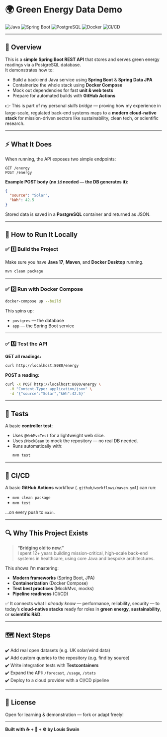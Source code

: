 # 🌍 Green Energy Data Demo

![Java](https://img.shields.io/badge/Java-17-blue)
![Spring Boot](https://img.shields.io/badge/Spring_Boot-3.x-brightgreen)
![PostgreSQL](https://img.shields.io/badge/Database-PostgreSQL-blue)
![Docker](https://img.shields.io/badge/Containerized-Docker-blue)
![CI/CD](https://img.shields.io/badge/CI/CD-GitHub_Actions-yellow)

---

## 📖 Overview

This is a **simple Spring Boot REST API** that stores and serves green energy readings via a PostgreSQL database.  
It demonstrates how to:
- Build a back-end Java service using **Spring Boot** & **Spring Data JPA**
- Containerize the whole stack using **Docker Compose**
- Mock out dependencies for fast **unit & web tests**
- Prepare for automated builds with **GitHub Actions**

👉 This is part of my personal *skills bridge* — proving how my experience in large-scale, regulated back-end systems maps to a **modern cloud-native stack** for mission-driven sectors like sustainability, clean tech, or scientific research.

---

## ⚡️ What It Does

When running, the API exposes two simple endpoints:

```
GET /energy
POST /energy
```

**Example POST body (no `id` needed — the DB generates it):**

```json
{
  "source": "Solar",
  "kWh": 42.5
}
```

Stored data is saved in a **PostgreSQL** container and returned as JSON.

---

## 🚀 How to Run It Locally

### ✅ 1️⃣ Build the Project

Make sure you have **Java 17**, **Maven**, and **Docker Desktop** running.

```bash
mvn clean package
```

---

### ✅ 2️⃣ Run with Docker Compose

```bash
docker-compose up --build
```

This spins up:
- `postgres` — the database
- `app` — the Spring Boot service

---

### ✅ 3️⃣ Test the API

**GET all readings:**
```bash
curl http://localhost:8080/energy
```

**POST a reading:**
```bash
curl -X POST http://localhost:8080/energy \
  -H "Content-Type: application/json" \
  -d '{"source":"Solar","kWh":42.5}'
```

---

## 🧪 Tests

A basic **controller test**:
- Uses `@WebMvcTest` for a lightweight web slice.
- Uses `@MockBean` to mock the repository — no real DB needed.
- Runs automatically with:
  ```bash
  mvn test
  ```

---

## 🐙 CI/CD

A basic **GitHub Actions** workflow (`.github/workflows/maven.yml`) can run:
- `mvn clean package`
- `mvn test`

...on every push to `main`.

---

## 🔍 Why This Project Exists

> **“Bridging old to new.”**  
I spent 12+ years building mission-critical, high-scale back-end systems in healthcare, using core Java and bespoke architectures.

This shows I’m mastering:
- **Modern frameworks** (Spring Boot, JPA)
- **Containerization** (Docker Compose)
- **Test best practices** (MockMvc, mocks)
- **Pipeline readiness** (CI/CD)

✅ It connects what I *already know* — performance, reliability, security — to today’s **cloud-native stacks** ready for roles in **green energy**, **sustainability**, or **scientific R&D**.

---

## 🗺️ Next Steps

✔️ Add real open datasets (e.g. UK solar/wind data)  
✔️ Add custom queries to the repository (e.g. find by source)  
✔️ Write integration tests with **Testcontainers**  
✔️ Expand the API: `/forecast`, `/usage`, `/stats`  
✔️ Deploy to a cloud provider with a CI/CD pipeline

---

## 📜 License

Open for learning & demonstration — fork or adapt freely!

---

**Built with ☕ + 🐳 + ⚙️ by Louis Swain**
